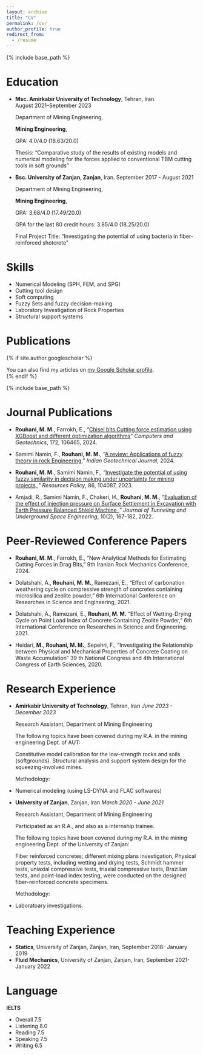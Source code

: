 ```yaml
---
layout: archive
title: "CV"
permalink: /cv/
author_profile: true
redirect_from:
  - /resume
---
```


{% include base_path %}

Education
======
* **Msc.	Amirkabir University of Technology**, Tehran, Iran.                                  
  August 2021–September 2023
  
  Department of Mining Engineering,
  
  **Mining Engineering**,
  
  GPA: 4.0/4.0 (18.63/20.0)
  
  Thesis: “Comparative study of the results of existing models and numerical modeling for the forces applied to conventional TBM cutting tools in soft grounds”

* **Bsc.	University of Zanjan, Zanjan**, Iran.
  September 2017 - August 2021
  
  Department of Mining Engineering,
  
  **Mining Engineering**,
  
  GPA: 3.68/4.0 (17.49/20.0)
  
  GPA for the last 80 credit hours: 3.85/4.0 (18.25/20.0)
  
  Final Project Title: “Investigating the potential of using bacteria in fiber-reinforced shotcrete”


  
Skills
======
* Numerical Modeling (SPH, FEM, and SPG)
* Cutting tool design
* Soft computing
* Fuzzy Sets and fuzzy decision-making
* Laboratory Investigation of Rock Properties 
* Structural support systems


Publications
======
{% if site.author.googlescholar %}
  <div class="wordwrap">You can also find my articles on <a href="{{site.author.googlescholar}}">my Google Scholar profile</a>.</div>
{% endif %}

{% include base_path %}

Journal Publications
======

* **Rouhani, M. M.**, Farrokh, E., “<a href="https://doi.org/10.1016/j.compgeo.2024.106465">Chisel bits Cutting force estimation using XGBoost and different optimization algorithms</a>” _Computers and Geotechnics_, 172, 106465, 2024.

* Samimi Namin, F., **Rouhani, M. M.**, “<a href="https://link.springer.com/article/10.1007/s40098-024-00910-z">A review: Applications of fuzzy theory in rock Engineering</a>,” _Indian Geotechnical Journal_, 2024.

* **Rouhani, M. M.**, Samimi Namin, F., “<a href="https://www.sciencedirect.com/science/article/abs/pii/S0301420723007985?via%3Dihub">Investigate the potential of using fuzzy similarity in decision making under uncertainty for mining projects,</a>,” _Resources Policy_, 86, 104087, 2023.

* Amjadi, R., Samimi Namin, F., Chakeri, H., **Rouhani, M. M.**, “<a href="https://tuse.shahroodut.ac.ir/article_2382.html">Evaluation of the effect of injection pressure on Surface Settlement in Excavation with Earth Pressure Balanced Shield Machine </a>,” _Journal of Tunneling and Underground Space Engineering_, 10(2), 167-182, 2022.

Peer-Reviewed Conference Papers
======
* **Rouhani, M. M.**, Farrokh, E., “New Analytical Methods for Estimating Cutting Forces in Drag Bits,” 9th Iranian Rock Mechanics Conference, 2024.

* Dolatshahi, A., **Rouhani, M. M.**, Ramezani, E., “Effect of carbonation weathering cycle on compressive strength of concretes containing microsilica and zeolite powder,” 6th International Conference on Researches in Science and Engineering, 2021.

* Dolatshahi, A., Ramezani, E., **Rouhani, M. M.** “Effect of Wetting-Drying Cycle on Point Load Index of Concrete Containing Zeolite Powder,” 6th International Conference on Researches in Science and Engineering. 2021.
 
* Heidari, **M., Rouhani, M. M.**, Sepehri, F., “Investigating the Relationship between Physical and Mechanical Properties of Concrete Coating on Waste Accumulation” 39 th National Congress and 4th International Congress of Earth Sciences, 2020.


Research Experience
======
* **Amirkabir University of Technology**, Tehran, Iran
  _June 2023 - December 2023_
  
  Research Assistant, Department of Mining Engineering
  
  The following topics have been covered during my R.A. in the mining engineering Dept. of AUT:
  
  	Constitutive model calibration for the low-strength rocks and soils (softgrounds).
  	Structural analysis and support system design for the squeezing-involved mines.

  Methodology:
*	Numerical modeling (using LS-DYNA and FLAC softwares)


* **University of Zanjan**, Zanjan, Iran
  _March 2020 - June 2021_
  
  Research Assistant, Department of Mining Engineering
  
  	Participated as an R.A., and also as a internship trainee.

  The following topics have been covered during my R.A. in the mining engineering Dept. of the University of Zanjan:

  Fiber reinforced concretes; different mixing plans investigation, Physical property tests, including wetting and drying tests, Schmidt hammer tests, uniaxial compressive tests, triaxial compressive tests, Brazilian tests, and point-load index testing, were conducted on the designed fiber-reinforced concrete specimens.

  Methodology:
*	Laboratoary investigations.
  
Teaching Experience
======

* **Statics**, University of Zanjan, Zanjan, Iran, September 2018- January 2019
* **Fluid Mechanics**, University of Zanjan, Zanjan, Iran, September 2021- January 2022

Language
======  
**IELTS**

* Overall	7.5
* Listening	8.0
* Reading	7.5
* Speaking	7.5
* Writing 6.5

